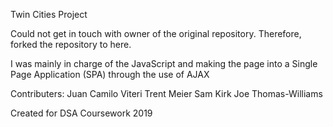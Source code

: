 Twin Cities Project

Could not get in touch with owner of the original repository. Therefore, forked the repository to here.

I was mainly in charge of the JavaScript and making the page into a Single Page Application (SPA) through the use of AJAX



Contributers:
Juan Camilo Viteri 
Trent Meier
Sam Kirk
Joe Thomas-Williams

Created for DSA Coursework 2019
